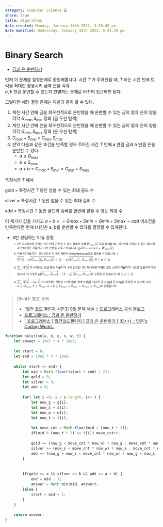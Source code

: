 ```yaml
---  
category: Computer Science 💻  
share: true  
title: Algorithms  
date created: Monday, January 16th 2023, 3:20:49 pm  
date modified: Wednesday, January 18th 2023, 5:01:30 pm  
---  
```

# Binary Search  
- [금과 은 운반하기](https://school.programmers.co.kr/learn/courses/30/lessons/86053#)  
  
먼저 이 문제를 결정문제로 환원해봅시다. 시간  $T$ 가 주어졌을 때,  $T$ 라는 시간 안에 트럭을 최대한 활용시켜 금과 은을 각각   
$a,  b$ 만큼 운반할 수 있는지 판별하는 문제로 바꾸어 접근하면 된다.  
  
그렇다면 해당 결정 문제는 다음과 같이 풀 수 있다.  
  
1. 제한 시간 안에 금을 최우선적으로 운반했을 때 운반할 수 있는 금의 양과 은의 양을 각각 $G_{max}, S_{min}$  정의 (금 우선 탐색)  
2. 제한 시간 안에 은을 최우선적으로 운반했을 때 운반할 수 있는 금의 양과 은의 양을 각각 $G_{min}, S_{max}$  정의 (은 우선 탐색)  
3. $G_{max} + S_{min}$   = $G_{min}, S_{max}$  
4. 만약 다음과 같은 조건을 만족할 경우 주어진 시간 $T$ 안에 a 만큼 금과 b 만큼 은을 운반할 수 있다.  
	- $a \leq G_{max}$  
	- $b \leq S_{max}$  
	- $a + b \leq G_{max} + S_{min} = G_{min} + S_{max}$  
  
특정시간 $T$ 에서   
  
   
  
gold = 특정시간 $T$ 동안 얻을 수 있는 최대 골드 수  
  
silver = 특정시간 $T$  동안 얻을 수 있는 최대 실버 수  
  
add = 특정시간 $T$  동안 골드와 실버를 한번에 얻을 수 잇는 최대 수  
  
   
  
이 세가지 값을 가지고 $a + b <= Gmax + Smin = Gmin + Smax = add$ 이조건을 만족한다면 현재 t시간은 a, b를 운반할 수 있다를 결정할 수 있게된다.  
  
  
  
  
- 4번 성립하는 이유 증명  
![Pasted image 20230116121553.png](../Attachments/Pasted%20image%2020230116121553.png)  
  
  
  
> [!hint]- 참고 문서   
> - [[월간 코드 챌린지 시즌3] 9월 문제 해설 :: 프로그래머스 공식 블로그](https://prgms.tistory.com/101)  
> - [프로그래머스 : 금과 은 운반하기](https://redbinalgorithm.tistory.com/696)  
> - [[ 프로그래머스 [ 월간코드챌린지 ] 금과 은 운반하기 ] (C++) :: 얍문's Coding World..](https://yabmoons.tistory.com/714)  
  
  
  
```js  
function solution(a, b, g, s, w, t) {  
    let answer = 10e5 * 4 * 10e9;  
      
    let start = 0;  
    let end = 10e5 * 4 * 10e9;  
      
    while( start <= end) {  
        let mid = Math.floor((start + end) / 2);  
        let gold = 0;  
        let silver = 0;  
        let add = 0;  
          
        for( let i =0; i < s.length; i++ ) {  
            let now_g = g[i];  
            let now_s = s[i];  
            let now_w = w[i];  
            let now_t = t[i];  
              
            let move_cnt = Math.floor(mid / (now_t * 2));  
            if(mid % (now_t * 2) >= t[i]) move_cnt++;  
  
            gold += (now_g < move_cnt * now_w) ? now_g : move_cnt * now_w;  
            silver += (now_s < move_cnt * now_w) ? now_s : move_cnt * now_w;  
            add += (now_g + now_s < move_cnt * now_w) ? now_g + now_s : move_cnt * now_w;  
        }  
          
          
        if(gold >= a && silver >= b && add >= a + b) {  
            end = mid - 1;  
            answer = Math.min(mid, answer);  
        }else {  
            start = mid + 1;  
        }  
    }  
      
    return answer;  
}  
```